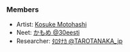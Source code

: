 ### Members
- Artist: [Kosuke Motohashi](https://kosukemotohashi.tokyo/)
- Neet: [かもめ @30eesti](https://twitter.com/30eesti)
- Researcher: [ﾀﾛﾀﾅｶ @TAROTANAKA_jp](https://twitter.com/TAROTANAKA_jp)
